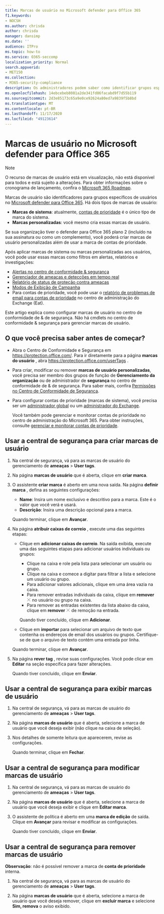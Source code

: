 ```yaml
---
title: Marcas de usuário no Microsoft defender para Office 365
f1.keywords:
- NOCSH
ms.author: chrisda
author: chrisda
manager: dansimp
ms.date: ''
audience: ITPro
ms.topic: how-to
ms.service: O365-seccomp
localization_priority: Normal
search.appverid:
- MET150
ms.collection:
- M365-security-compliance
description: Os administradores podem saber como identificar grupos específicos de usuários com marcas de usuário no Microsoft defender para Office 365 plano 2. A filtragem de marca está disponível em alertas, relatórios e investigações no Microsoft defender para Office 365 para identificar rapidamente os usuários marcados.
ms.openlocfilehash: 14ebcebeb8081a2de341fd06facabd9f7d55b119
ms.sourcegitcommit: 2d3e85173c65a9e0ce92624a80ed7a9839f5b8bd
ms.translationtype: MT
ms.contentlocale: pt-BR
ms.lasthandoff: 11/17/2020
ms.locfileid: "49123614"
---
```

# <a name="user-tags-in-microsoft-defender-for-office-365"></a>Marcas de usuário no Microsoft defender para Office 365

> [!NOTE]
> O recurso de marcas de usuário está em visualização, não está disponível para todos e está sujeito a alterações. Para obter informações sobre o cronograma de lançamento, confira o [Microsoft 365 Roadmap](https://www.microsoft.com/microsoft-365/roadmap).

Marcas de usuário são identificadores para grupos específicos de usuários no [Microsoft defender para Office 365](office-365-atp.md). Há dois tipos de marcas de usuário:

- **Marcas de sistema**: atualmente, [contas de prioridade](https://docs.microsoft.com/microsoft-365/admin/setup/priority-accounts) é o único tipo de marca do sistema.
- **Marcas personalizadas**: você mesmo cria essas marcas de usuário.

Se sua organização tiver o defender para Office 365 plano 2 (incluído na sua assinatura ou como um complemento), você poderá criar marcas de usuário personalizadas além de usar a marca de contas de prioridade.

Após aplicar marcas de sistema ou marcas personalizadas aos usuários, você pode usar essas marcas como filtros em alertas, relatórios e investigações:

- [Alertas no centro de conformidade & segurança](alerts.md)
- [Gerenciador de ameaças e detecções em tempo real](threat-explorer.md)
- [Relatório de status de proteção contra ameaças](view-email-security-reports.md#threat-protection-status-report)
- [Modos de Exibição de Campanha](campaigns.md)
- Para contas de prioridade, você pode usar o [relatório de problemas de email para contas de prioridade](https://docs.microsoft.com/exchange/monitoring/mail-flow-reports/mfr-email-issues-for-priority-accounts-report) no centro de administração do Exchange (Eat).

Este artigo explica como configurar marcas de usuário no centro de conformidade de & de segurança. Não há cmdlets no centro de conformidade & segurança para gerenciar marcas de usuário.

## <a name="what-do-you-need-to-know-before-you-begin"></a>O que você precisa saber antes de começar?

- Abra o Centro de Conformidade e Segurança em <https://protection.office.com/>. Para ir diretamente para a página **marcas do usuário** , abra <https://protection.office.com/userTags> .

- Para criar, modificar ou remover **marcas de usuário personalizadas**, você precisa ser membro dos grupos de função de **Gerenciamento da organização** ou de administrador de **segurança** no centro de conformidade de & de segurança. Para saber mais, confira [Permissões no Centro de Conformidade de Segurança](permissions-in-the-security-and-compliance-center.md).

- Para configurar contas de prioridade (marcas de sistema), você precisa ser um [administrador global](https://docs.microsoft.com/azure/active-directory/users-groups-roles/directory-assign-admin-roles#global-administrator--company-administrator) ou um [administrador do Exchange](https://docs.microsoft.com/azure/active-directory/users-groups-roles/directory-assign-admin-roles#exchange-administrator).

  Você também pode gerenciar e monitorar contas de prioridade no centro de administração do Microsoft 365. Para obter instruções, consulte [gerenciar e monitorar contas de prioridade](https://docs.microsoft.com/microsoft-365/admin/setup/priority-accounts).

## <a name="use-the-security-center-to-create-user-tags"></a>Usar a central de segurança para criar marcas de usuário

1. Na central de segurança, vá para as marcas de usuário do gerenciamento de **ameaças** \> **User tags**.

2. Na página **marcas de usuário** que é aberta, clique em **criar marca**.

3. O assistente **criar marca** é aberto em uma nova saída. Na página **definir marca** , defina as seguintes configurações:
   - **Name**: Insira um nome exclusivo e descritivo para a marca. Este é o valor que você verá e usará.
   - **Descrição**: Insira uma descrição opcional para a marca.

   Quando terminar, clique em **Avançar**.

4. Na página **atribuir caixas de correio** , execute uma das seguintes etapas:

   - Clique em **adicionar caixas de correio**. Na saída exibida, execute uma das seguintes etapas para adicionar usuários individuais ou grupos:
     - Clique na caixa e role pela lista para selecionar um usuário ou grupo.
     - Clique na caixa e comece a digitar para filtrar a lista e selecione um usuário ou grupo.
     - Para adicionar valores adicionais, clique em uma área vazia na caixa.
     - Para remover entradas individuais da caixa, clique em **remover** ![ ícone de remoção ](../../media/scc-remove-icon.png) no usuário ou grupo na caixa.
     - Para remover as entradas existentes da lista abaixo da caixa, clique em **remover** ![ ícone ](../../media/scc-remove-icon.png) de remoção na entrada.

     Quando tiver concluído, clique em **Adicionar**.

   - Clique em **importar** para selecionar um arquivo de texto que contenha os endereços de email dos usuários ou grupos. Certifique-se de que o arquivo de texto contém uma entrada por linha.

   Quando terminar, clique em **Avançar**.

5. Na página **rever tag** , revise suas configurações. Você pode clicar em **Editar** na seção específica para fazer alterações.

   Quando tiver concluído, clique em **Enviar**.

## <a name="use-the-security-center-to-view-user-tags"></a>Usar a central de segurança para exibir marcas de usuário

1. Na central de segurança, vá para as marcas de usuário do gerenciamento de **ameaças** \> **User tags**.

2. Na página **marcas de usuário** que é aberta, selecione a marca de usuário que você deseja exibir (não clique na caixa de seleção).

3. Nos detalhes de somente leitura que aparecerem, revise as configurações.

   Quando terminar, clique em **Fechar**.

## <a name="use-the-security-center-to-modify-user-tags"></a>Usar a central de segurança para modificar marcas de usuário

1. Na central de segurança, vá para as marcas de usuário do gerenciamento de **ameaças** \> **User tags**.

2. Na página **marcas de usuário** que é aberta, selecione a marca de usuário que você deseja exibir e clique em **Editar marca**.

3. O assistente de política é aberto em uma **marca de edição** de saída. Clique em **Avançar** para revisar e modificar as configurações.

   Quando tiver concluído, clique em **Enviar**.

## <a name="use-the-security-center-to-remove-user-tags"></a>Usar a central de segurança para remover marcas de usuário

**Observação**: não é possível remover a marca de **conta de prioridade** interna.

1. Na central de segurança, vá para as marcas de usuário do gerenciamento de **ameaças** \> **User tags**.

2. Na página **marcas de usuário** que é aberta, selecione a marca de usuário que você deseja remover, clique em **excluir marca** e selecione **Sim, remova** o aviso exibido.
